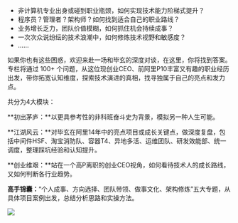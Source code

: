 - 非计算机专业出身或碰到职业瓶颈，如何实现技术能力阶梯式提升？
- 程序员？管理者？架构师？如何找到适合自己的职业路线？
- 业务增长乏力，团队价值模糊，如何抓住机会持续成事？
- 一次次众说纷纭的技术浪潮中，如何修炼技术视野和敏感度？
- ……

如果你也有这些困惑，欢迎来赴一场和毕玄的深度对谈，在这里，你将找到答案。专栏将通过 100+ 个问题，从这位现创业CEO、前阿里P10丰富又有趣的职业经历出发，带你拓宽认知维度，探索技术演进的真相，找寻独属于自己的亮点和发力点。

共分为4大模块：

**初出茅庐：**以更具参考性的非科班奋斗史为背景，模拟另一种人生可能。

**江湖风云：**对毕玄在阿里14年中的亮点项目或成长关键点，做深度复盘，包括中间件HSF、淘宝消防队、容器T4、异地多活、运维团队、研发效能部、统一调度，整理踩坑经验和认知提升。

**创业维艰：**站在一个高P离职的创业CEO视角，如何看待技术人的成长路线，又如何判断各行业趋势。

**高手锦囊：**“个人成事、方向选择、团队带领、做事文化、架构修炼”五大专题，从具体项目案例出发，总结分析思路和实操方法。

![](https://static001.geekbang.org/resource/image/ed/c9/ed70ecc85f2bc4e88a6941e82a491ec9.jpg)